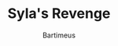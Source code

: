 ---
media: "images/rounds/round_3/syla_explosion_aftermath.png"
media_type: image
type: art
title: Syla's Revenge
author: [Bartimeus]
desc: Security discover that Syla Naris is ridden with microbombs the hard way.
---